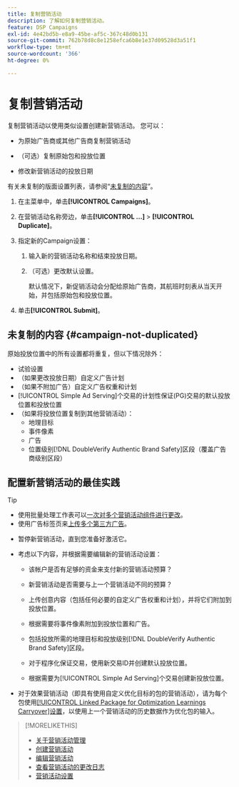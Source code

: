 ```yaml
---
title: 复制营销活动
description: 了解如何复制营销活动。
feature: DSP Campaigns
exl-id: 4e42bd5b-e8a9-45be-af5c-367c48d0b131
source-git-commit: 762b78d8c8e1258efca6b8e1e37d09528d3a51f1
workflow-type: tm+mt
source-wordcount: '366'
ht-degree: 0%

---
```


# 复制营销活动

<!-- Some placements don't have this option. Clarify which placement types aren't eligible -- is it PG placements, or all placements using private inventory? And anything else? -->

复制营销活动以使用类似设置创建新营销活动。 您可以：

* 为原始广告商或其他广告商复制营销活动

* （可选）复制原始包和投放位置

* 修改新营销活动的投放日期

有关未复制的版面设置列表，请参阅“[未复制的内容](#campaign-not-duplicated)”。

1. 在主菜单中，单击&#x200B;**[!UICONTROL Campaigns]**。

1. 在营销活动名称旁边，单击&#x200B;**[!UICONTROL ...]** > **[!UICONTROL Duplicate]**。

1. 指定新的Campaign设置：

   1. 输入新的营销活动名称和结束投放日期。

   1. （可选）更改默认设置。

      默认情况下，新促销活动会分配给原始广告商，其航班时刻表从当天开始，并包括原始包和投放位置。

1. 单击&#x200B;**[!UICONTROL Submit]**。

## 未复制的内容 {#campaign-not-duplicated}

原始投放位置中的所有设置都将重复，但以下情况除外：

* 试验设置
* （如果更改投放日期）自定义广告计划
* （如果不附加广告）自定义广告权重和计划
* [!UICONTROL Simple Ad Serving]个交易的计划性保证(PG)交易的默认投放位置和投放位置
* （如果将投放位置复制到其他营销活动）：
   * 地理目标
   * 事件像素
   * 广告
   * 位置级别[!DNL DoubleVerify Authentic Brand Safety]区段（覆盖广告商级别区段）

## 配置新营销活动的最佳实践

>[!TIP]
>
>* 使用批量处理工作表可以[一次对多个营销活动组件进行更改](/help/dsp/campaign-management/campaign-components-review-edit.md)。
>* 使用广告标签页来[上传多个第三方广告](/help/dsp/campaign-management/ads/ad-create-multiple.md)。

* 暂停新营销活动，直到您准备好激活它。

* 考虑以下内容，并根据需要编辑新的营销活动设置：

   * 该帐户是否有足够的资金来支付新的营销活动预算？

   * 新营销活动是否需要与上一个营销活动不同的预算？

   * 上传创意内容（包括任何必要的自定义广告权重和计划），并将它们附加到投放位置。

   * 根据需要将事件像素附加到投放位置和广告。

   * 包括投放所需的地理目标和投放级别[!DNL DoubleVerify Authentic Brand Safety]区段。

   * 对于程序化保证交易，使用新交易ID并创建默认投放位置。

   * 根据需要为[!UICONTROL Simple Ad Serving]个交易创建新投放位置。

* 对于效果营销活动（即具有使用自定义优化目标的包的营销活动），请为每个包使用[[!UICONTROL Linked Package for Optimization Learnings Carryover]设置](/help/dsp/campaign-management/packages/package-settings.md)，以使用上一个营销活动的历史数据作为优化包的输入。

>[!MORELIKETHIS]
>
>* [关于营销活动管理](campaign-about.md)
>* [创建营销活动](campaign-create.md)
>* [编辑营销活动](campaign-edit.md)
>* [查看营销活动的更改日志](campaign-change-log.md)
>* [营销活动设置](campaign-settings.md)
